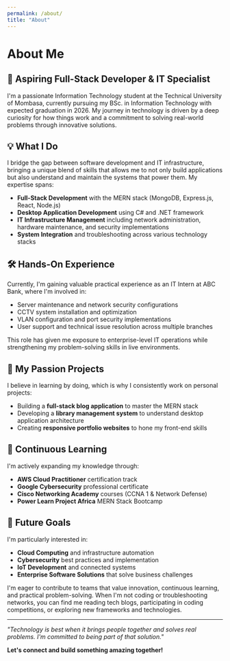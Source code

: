 ```yaml
---
permalink: /about/
title: "About"
---
```


# About Me

## 🚀 Aspiring Full-Stack Developer & IT Specialist

I'm a passionate Information Technology student at the Technical University of Mombasa, currently pursuing my BSc. in Information Technology with expected graduation in 2026. My journey in technology is driven by a deep curiosity for how things work and a commitment to solving real-world problems through innovative solutions.

## 💡 What I Do

I bridge the gap between software development and IT infrastructure, bringing a unique blend of skills that allows me to not only build applications but also understand and maintain the systems that power them. My expertise spans:

- **Full-Stack Development** with the MERN stack (MongoDB, Express.js, React, Node.js)
- **Desktop Application Development** using C# and .NET framework
- **IT Infrastructure Management** including network administration, hardware maintenance, and security implementations
- **System Integration** and troubleshooting across various technology stacks

## 🛠️ Hands-On Experience

Currently, I'm gaining valuable practical experience as an IT Intern at ABC Bank, where I'm involved in:
- Server maintenance and network security configurations
- CCTV system installation and optimization
- VLAN configuration and port security implementations
- User support and technical issue resolution across multiple branches

This role has given me exposure to enterprise-level IT operations while strengthening my problem-solving skills in live environments.

## 🎯 My Passion Projects

I believe in learning by doing, which is why I consistently work on personal projects:
- Building a **full-stack blog application** to master the MERN stack
- Developing a **library management system** to understand desktop application architecture
- Creating **responsive portfolio websites** to hone my front-end skills

## 🌱 Continuous Learning

I'm actively expanding my knowledge through:
- **AWS Cloud Practitioner** certification track
- **Google Cybersecurity** professional certificate
- **Cisco Networking Academy** courses (CCNA 1 & Network Defense)
- **Power Learn Project Africa** MERN Stack Bootcamp

## 🔭 Future Goals

I'm particularly interested in:
- **Cloud Computing** and infrastructure automation
- **Cybersecurity** best practices and implementation
- **IoT Development** and connected systems
- **Enterprise Software Solutions** that solve business challenges

I'm eager to contribute to teams that value innovation, continuous learning, and practical problem-solving. When I'm not coding or troubleshooting networks, you can find me reading tech blogs, participating in coding competitions, or exploring new frameworks and technologies.

---

*"Technology is best when it brings people together and solves real problems. I'm committed to being part of that solution."*

**Let's connect and build something amazing together!**
